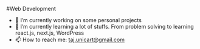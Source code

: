 #Web Development
- 👋 I’m currently working on some personal projects
- 👀 I’m currently learning a lot of stuffs. From problem solving to learning react.js, next.js, WordPress
- 📫 How to reach me: taj.unicart@gmail.com

<!---
TajuddinMolla/TajuddinMolla is a ✨ special ✨ repository because its `README.md` (this file) appears on your GitHub profile.
You can click the Preview link to take a look at your changes.
--->
